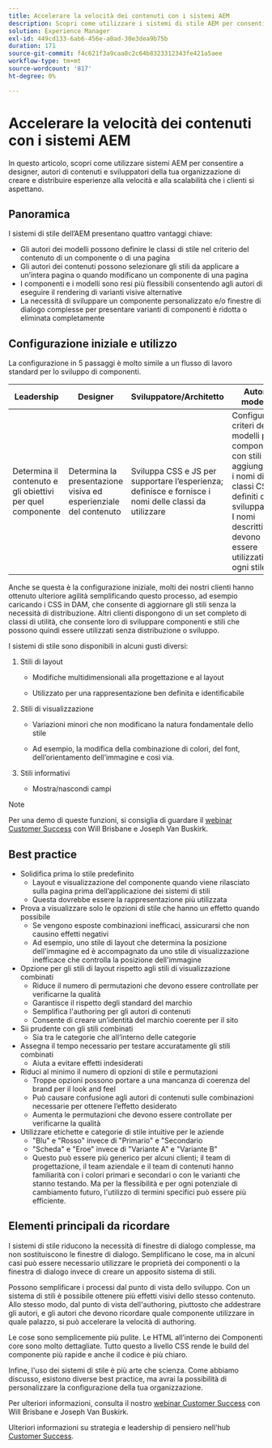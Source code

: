```yaml
---
title: Accelerare la velocità dei contenuti con i sistemi AEM
description: Scopri come utilizzare i sistemi di stile AEM per consentire a designer, autori di contenuti e sviluppatori della tua organizzazione di creare e distribuire esperienze alla velocità e alla scalabilità che i clienti si aspettano.
solution: Experience Manager
exl-id: 449cd133-6ab6-456e-a0ad-30e3dea9b75b
duration: 171
source-git-commit: f4c621f3a9caa8c2c64b8323312343fe421a5aee
workflow-type: tm+mt
source-wordcount: '817'
ht-degree: 0%

---
```


# Accelerare la velocità dei contenuti con i sistemi AEM

In questo articolo, scopri come utilizzare sistemi AEM per consentire a designer, autori di contenuti e sviluppatori della tua organizzazione di creare e distribuire esperienze alla velocità e alla scalabilità che i clienti si aspettano.

## Panoramica

I sistemi di stile dell’AEM presentano quattro vantaggi chiave:

* Gli autori dei modelli possono definire le classi di stile nel criterio del contenuto di un componente o di una pagina
* Gli autori dei contenuti possono selezionare gli stili da applicare a un’intera pagina o quando modificano un componente di una pagina
* I componenti e i modelli sono resi più flessibili consentendo agli autori di eseguire il rendering di varianti visive alternative
* La necessità di sviluppare un componente personalizzato e/o finestre di dialogo complesse per presentare varianti di componenti è ridotta o eliminata completamente

## Configurazione iniziale e utilizzo

La configurazione in 5 passaggi è molto simile a un flusso di lavoro standard per lo sviluppo di componenti.

| **Leadership** | **Designer** | **Sviluppatore/Architetto** | **Autore modello** | **Autore contenuto** |
| --- | --- | --- | --- | --- |
| Determina il contenuto e gli obiettivi per quel componente | Determina la presentazione visiva ed esperienziale del contenuto | Sviluppa CSS e JS per supportare l’esperienza; definisce e fornisce i nomi delle classi da utilizzare | Configura i criteri dei modelli per i componenti con stili aggiungendo i nomi di classi CSS definiti dagli sviluppatori. I nomi descrittivi devono essere utilizzati per ogni stile. | Durante la creazione di pagine, applica gli stili necessari per ottenere l’aspetto desiderato |

Anche se questa è la configurazione iniziale, molti dei nostri clienti hanno ottenuto ulteriore agilità semplificando questo processo, ad esempio caricando i CSS in DAM, che consente di aggiornare gli stili senza la necessità di distribuzione. Altri clienti dispongono di un set completo di classi di utilità, che consente loro di sviluppare componenti e stili che possono quindi essere utilizzati senza distribuzione o sviluppo.

I sistemi di stile sono disponibili in alcuni gusti diversi:

1. Stili di layout

   * Modifiche multidimensionali alla progettazione e al layout

   * Utilizzato per una rappresentazione ben definita e identificabile

1. Stili di visualizzazione
   * Variazioni minori che non modificano la natura fondamentale dello stile

   * Ad esempio, la modifica della combinazione di colori, del font, dell’orientamento dell’immagine e così via.

1. Stili informativi

   * Mostra/nascondi campi

>[!NOTE]
>
>Per una demo di queste funzioni, si consiglia di guardare il [webinar Customer Success](https://adobecustomersuccess.adobeconnect.com/pob610c9mffjmp4/) con Will Brisbane e Joseph Van Buskirk.

## Best practice

* Solidifica prima lo stile predefinito
   * Layout e visualizzazione del componente quando viene rilasciato sulla pagina prima dell’applicazione dei sistemi di stili
   * Questa dovrebbe essere la rappresentazione più utilizzata
* Prova a visualizzare solo le opzioni di stile che hanno un effetto quando possibile
   * Se vengono esposte combinazioni inefficaci, assicurarsi che non causino effetti negativi
   * Ad esempio, uno stile di layout che determina la posizione dell&#39;immagine ed è accompagnato da uno stile di visualizzazione inefficace che controlla la posizione dell&#39;immagine
* Opzione per gli stili di layout rispetto agli stili di visualizzazione combinati
   * Riduce il numero di permutazioni che devono essere controllate per verificarne la qualità
   * Garantisce il rispetto degli standard del marchio
   * Semplifica l&#39;authoring per gli autori di contenuti
   * Consente di creare un’identità del marchio coerente per il sito
* Sii prudente con gli stili combinati
   * Sia tra le categorie che all’interno delle categorie
* Assegna il tempo necessario per testare accuratamente gli stili combinati
   * Aiuta a evitare effetti indesiderati
* Riduci al minimo il numero di opzioni di stile e permutazioni
   * Troppe opzioni possono portare a una mancanza di coerenza del brand per il look and feel
   * Può causare confusione agli autori di contenuti sulle combinazioni necessarie per ottenere l’effetto desiderato
   * Aumenta le permutazioni che devono essere controllate per verificarne la qualità
* Utilizzare etichette e categorie di stile intuitive per le aziende
   * &quot;Blu&quot; e &quot;Rosso&quot; invece di &quot;Primario&quot; e &quot;Secondario
   * &quot;Scheda&quot; e &quot;Eroe&quot; invece di &quot;Variante A&quot; e &quot;Variante B&quot;
   * Questo può essere più generico per alcuni clienti; il team di progettazione, il team aziendale e il team di contenuti hanno familiarità con i colori primari e secondari o con le varianti che stanno testando. Ma per la flessibilità e per ogni potenziale di cambiamento futuro, l&#39;utilizzo di termini specifici può essere più efficiente.

## Elementi principali da ricordare

I sistemi di stile riducono la necessità di finestre di dialogo complesse, ma non sostituiscono le finestre di dialogo. Semplificano le cose, ma in alcuni casi può essere necessario utilizzare le proprietà dei componenti o la finestra di dialogo invece di creare un apposito sistema di stili.

Possono semplificare i processi dal punto di vista dello sviluppo. Con un sistema di stili è possibile ottenere più effetti visivi dello stesso contenuto. Allo stesso modo, dal punto di vista dell&#39;authoring, piuttosto che addestrare gli autori, e gli autori che devono ricordare quale componente utilizzare in quale palazzo, si può accelerare la velocità di authoring.

Le cose sono semplicemente più pulite. Le HTML all’interno dei Componenti core sono molto dettagliate. Tutto questo a livello CSS rende le build del componente più rapide e anche il codice è più chiaro.

Infine, l&#39;uso dei sistemi di stile è più arte che scienza. Come abbiamo discusso, esistono diverse best practice, ma avrai la possibilità di personalizzare la configurazione della tua organizzazione.

Per ulteriori informazioni, consulta il nostro [webinar Customer Success](https://adobecustomersuccess.adobeconnect.com/pob610c9mffjmp4/) con Will Brisbane e Joseph Van Buskirk.

Ulteriori informazioni su strategia e leadership di pensiero nell&#39;hub [Customer Success](https://experienceleague.adobe.com/docs/customer-success/customer-success/overview.html).
